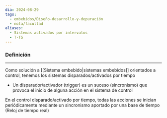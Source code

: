 ```yaml
---
dia: 2024-08-29
tags:
  - embebidos/Diseño-desarrollo-y-depuración
  - nota/facultad
aliases:
  - Sistemas activados por intervalos
  - T-TS
---
```

### Definición
---
Como solución a [[Sistema embebido|sistemas embebidos]] orientados a control, tenemos los sistemas disparados/activados por tiempo
* Un disparador/activador (trigger) es un suceso (sincronismo) que provoca el inicio de alguna acción en el sistema de control

En el control disparado/activado por tiempo, todas las acciones se inician periódicamente mediante un sincronismo aportado por una base de tiempo (Reloj de tiempo real)